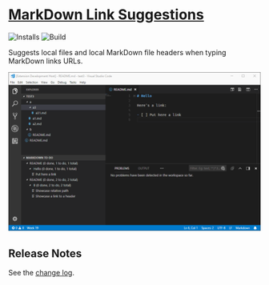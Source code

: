 # [MarkDown Link Suggestions](https://marketplace.visualstudio.com/items?itemName=TomasHubelbauer.vscode-markdown-link-suggestions)
![Installs](https://vsmarketplacebadge.apphb.com/installs-short/TomasHubelbauer.vscode-markdown-link-suggestions.svg)
![Build](https://api.travis-ci.org/TomasHubelbauer/vscode-markdown-link-suggestions.svg?branch=master)

Suggests local files and local MarkDown file headers when typing MarkDown links URLs.

![Screenshot](screenshot.gif)

## Release Notes

See the [change log](CHANGELOG.md).
